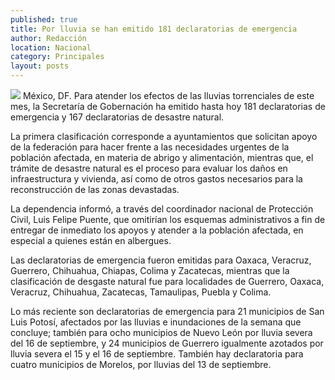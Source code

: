 ```yaml
---
published: true
title: Por lluvia se han emitido 181 declaratorias de emergencia
author: Redacción
location: Nacional
category: Principales
layout: posts
---
```


![](http://i.imgur.com/xlZLjjjm.jpg)
México, DF. Para atender los efectos de las lluvias torrenciales de este mes, la Secretaría de Gobernación ha emitido hasta hoy 181 declaratorias de emergencia y 167 declaratorias de desastre natural.

La primera clasificación corresponde a ayuntamientos que solicitan apoyo de la federación para hacer frente a las necesidades urgentes de la población afectada, en materia de abrigo y alimentación, mientras que, el trámite de desastre natural es el proceso para evaluar los daños en infraestructura y vivienda, así como de otros gastos necesarios para la reconstrucción de las zonas devastadas.

La dependencia informó, a través del coordinador nacional de Protección Civil, Luis Felipe Puente, que omitirían los esquemas administrativos a fin de entregar de inmediato los apoyos y atender a la población afectada, en especial a quienes están en albergues.

Las declaratorias de emergencia fueron emitidas para Oaxaca, Veracruz, Guerrero, Chihuahua, Chiapas, Colima y Zacatecas, mientras que la clasificación de desgaste natural fue para localidades de Guerrero, Oaxaca, Veracruz, Chihuahua, Zacatecas, Tamaulipas, Puebla y Colima.

Lo más reciente son declaratorias de emergencia para 21 municipios de San Luis Potosí, afectados por las lluvias e inundaciones de la semana que concluye; también para ocho municipios de Nuevo León por lluvia severa del 16 de septiembre, y 24 municipios de Guerrero igualmente azotados por lluvia severa el 15 y el 16 de septiembre. También hay declaratoria para cuatro municipios de Morelos, por lluvias del 13 de septiembre.
